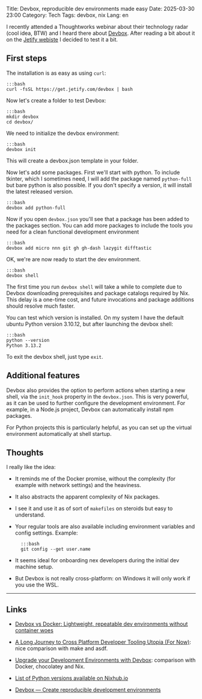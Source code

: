 Title: Devbox, reproducible dev environments made easy
Date: 2025-03-30 23:00
Category: Tech
Tags: devbox, nix
Lang: en

I recently attended a Thoughtworks webinar about their technology radar (cool idea, BTW) and I heard there about [Devbox](https://www.thoughtworks.com/radar/tools/summary/devbox). After reading a bit about it on the [Jetify webiste](https://www.jetify.com/devbox) I decided to test it a bit.

## First steps

The installation is as easy as using `curl`:

    :::bash
    curl -fsSL https://get.jetify.com/devbox | bash

Now let's create a folder to test Devbox:

    :::bash
    mkdir devbox
    cd devbox/

We need to initialize the devbox environment:

    :::bash
    devbox init

This will create a devbox.json template in your folder.

Now let's add some packages. First we'll start with python. To include tkinter, which I sometimes need, I will add the package named `python-full` but bare python is also possible. If you don't specify a version, it will install the latest released version.

    :::bash
    devbox add python-full

Now if you open `devbox.json` you'll see that a package has been added to the packages section.
You can add more packages to include the tools you need for a clean functional development environment

    :::bash
    devbox add micro nnn git gh gh-dash lazygit difftastic

OK, we're are now ready to start the dev environment.

    :::bash
    devbox shell

The first time you run `devbox shell` will take a while to complete due to Devbox downloading prerequisites and package catalogs required by Nix. This delay is a one-time cost, and future invocations and package additions should resolve much faster.

You can test which version is installed. On my system I have the default ubuntu Python version 3.10.12, but after launching the devbox shell:

    :::bash
    python --version
    Python 3.13.2

To exit the devbox shell, just type `exit`.

## Additional features

Devbox also provides the option to perform actions when starting a new shell, via the `init_hook` property in the `devbox.json`. This is very powerful, as it can be used to further configure the development environment. For example, in a Node.js project, Devbox can automatically install npm packages.

For Python projects this is particularly helpful, as you can set up the virtual environment automatically at shell startup.

## Thoughts

I really like the idea:

* It reminds me of the Docker promise, without the complexity (for example with network settings) and the heaviness.

* It also abstracts the apparent complexity of Nix packages.

* I see it and use it as of sort of `makefiles` on steroids but easy to understand.

* Your regular tools are also available including environment variables and config settings. Example:

        :::bash
        git config --get user.name

* It seems ideal for onboarding nex developers during the initial dev machine setup.

* But Devbox is not really cross-platform: on Windows it will only work if you use the WSL.

---

## Links

* [Devbox vs Docker: Lightweight, repeatable dev environments without container woes](https://www.jetify.com/blog/devbox-turn-a-1000-container-script-into-10-lines/)

* [A Long Journey to Cross Platform Developer Tooling Utopia (For Now)](https://eng.d2iq.com/blog/a-long-journey-to-cross-platform-developer-tooling-utopia-for-now/): nice comparison with make and asdf.

* [Upgrade your Development Environments with Devbox](https://alan.norbauer.com/articles/devbox-intro): comparison with Docker, chocolatey and Nix.

* [List of Python versions available on Nixhub.io](https://www.nixhub.io/packages/python-full)

* [Devbox — Create reproducible development environments](https://tech-talk.the-experts.nl/devbox-create-reproducible-development-environments-c7bf1af692a2)
